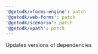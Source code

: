 ```yaml
---
'@getodk/xforms-engine': patch
'@getodk/web-forms': patch
'@getodk/scenario': patch
'@getodk/xpath': patch
---
```


Updates versions of dependencies
